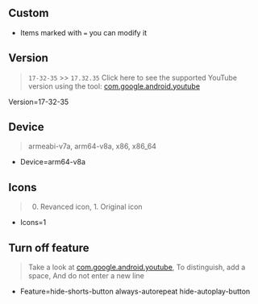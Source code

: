 **Custom**
---

- Items marked with `=` you can modify it 

**Version**
---
> `17-32-35` >> `17.32.35`
> Click here to see the supported YouTube version using the tool: [com.google.android.youtube](https://github.com/revanced/revanced-patches)


Version=17-32-35

**Device**
---
> armeabi-v7a, arm64-v8a, x86, x86_64

- Device=arm64-v8a

**Icons**
---
> 0. Revanced icon, 1. Original icon

- Icons=1

**Turn off feature**
---
> Take a look at [com.google.android.youtube](https://github.com/revanced/revanced-patches), To distinguish, add a space, And do not enter a new line

- Feature=hide-shorts-button always-autorepeat hide-autoplay-button 
